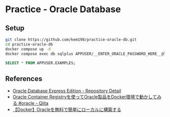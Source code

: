 # Practice - Oracle Database

## Setup

```sh
git clone https://github.com/kem198/practice-oracle-db.git
cd practice-oracle-db
docker compose up -d
docker compose exec db sqlplus APPUSER/__ENTER_ORACLE_PASSWORD_HERE__@localhost/XEPDB1
```

```sql
SELECT * FROM APPUSER.EXAMPLES;
```

## References

- [Oracle Database Express Edition - Repository Detail](https://container-registry.oracle.com/ords/f?p=113:4:7883439364890:::4:P4_REPOSITORY,AI_REPOSITORY,AI_REPOSITORY_NAME,P4_REPOSITORY_NAME,P4_EULA_ID,P4_BUSINESS_AREA_ID:803,803,Oracle%20Database%20Express%20Edition,Oracle%20Database%20Express%20Edition,1,0&cs=3w8UFYApSKJzp35z9zZdqC8NuOmY8EAHlgdbyW3QipXVzellAZB7ccnU3yOUaz4YDouDlm77Ui0I-P4zxHv_mKQ)
- [Oracle Container Registryを使ってOracle製品をDocker環境で動かしてみる \#oracle - Qiita](https://qiita.com/charon/items/44624e2cdf21449769cf)
- [【Docker】Oracleを無料で簡単にローカルに構築する](https://zenn.dev/re24_1986/articles/29430f2f8b4b46)
